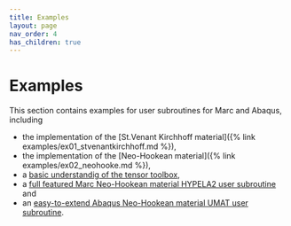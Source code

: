 ```yaml
---
title: Examples
layout: page
nav_order: 4
has_children: true
---
```


# Examples

This section contains examples for user subroutines for Marc and Abaqus, including

* the implementation of the [St.Venant Kirchhoff material]({% link examples/ex01_stvenantkirchhoff.md %}),
* the implementation of the [Neo-Hookean material]({% link examples/ex02_neohooke.md %}),
* a [basic understandig of the tensor toolbox](script_umat.f), 
* a [full featured Marc Neo-Hookean material HYPELA2 user subroutine](Marc/hypela2_nh_ttb.f) and
* an [easy-to-extend Abaqus Neo-Hookean material UMAT user subroutine](Abaqus/umat_nh_ttb.f).